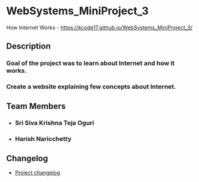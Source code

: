 # WebSystems_MiniProject_3

How Internet Works -  https://kcode17.github.io/WebSystems_MiniProject_3/

## Description
### Goal of the project was to  learn about Internet and how it works.
### Create a website explaining few concepts about Internet.


## Team Members
- ### Sri Siva Krishna Teja Oguri
- ### Harish Naricchetty

## Changelog
- [Project changelog](/changelog.md)